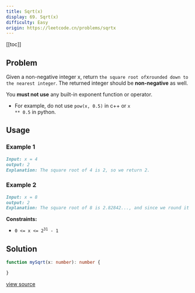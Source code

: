 ```yaml
---
title: Sqrt(x)
display: 69. Sqrt(x)
difficulty: Easy
origin: https://leetcode.cn/problems/sqrtx
---
```


[[toc]]

## Problem

Given a non-negative integer x, return `the square root of`x`rounded down to the nearest integer`. The returned integer should be **non-negative** as well.

You **must not use** any built-in exponent function or operator.

- For example, do not use <code>pow(x, 0.5)</code> in c++ or <code>x ** 0.5</code> in python.

## Usage

### Example 1

```md
Input: x = 4
output: 2
Explanation: The square root of 4 is 2, so we return 2.
```

### Example 2

```md
Input: x = 8
output: 2
Explanation: The square root of 8 is 2.82842..., and since we round it down to the nearest integer, 2 is returned.
```

**Constraints:**

- <code>0 &lt;= x &lt;= 2<sup>31</sup> - 1</code>

## Solution

```ts
function mySqrt(x: number): number {

}
```

[view source](https://leetcode.cn/problems/sqrtx)
